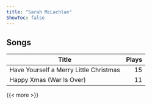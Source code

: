 ```yaml
---
title: "Sarah McLachlan"
ShowToc: false
---
```


## Songs
Title | Plays 
----- | -----: 
Have Yourself a Merry Little Christmas | 15
Happy Xmas (War Is Over) | 11

{{< more >}}